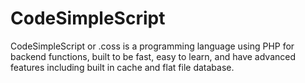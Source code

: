 # CodeSimpleScript
CodeSimpleScript or .coss is a programming language using PHP for backend functions, built to be fast, easy to learn, and have advanced features including built in cache and flat file database.
